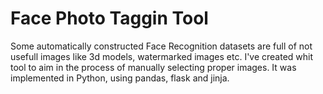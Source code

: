# Face Photo Taggin Tool

Some automatically constructed Face Recognition datasets are full of not usefull images like 3d models, watermarked images etc. I've created whit tool to aim in the process of manually selecting proper images. It was implemented in Python, using pandas, flask and jinja.
